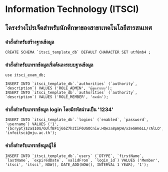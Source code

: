 # Information Technology (ITSCI)
## โครงร่างโปรเจ็คสำหรับนักศึกษาของสาขาเทคโนโลยีสารสนเทศ

### คำสั่งสำหรับสร้างฐานข้อมูล
```
CREATE SCHEMA `itsci_template_db` DEFAULT CHARACTER SET utf8mb4 ;
```

### คำสั่งสำหรับแทรกข้อมูลเริ่มต้นลงระบบฐานข้อมูล
```
use itsci_exam_db;

INSERT INTO `itsci_template_db`.`authorities` (`authority`, `description`) VALUES ('ROLE_ADMIN', 'ผู้ดูแลระบบ');
INSERT INTO `itsci_template_db`.`authorities` (`authority`, `description`) VALUES ('ROLE_MEMBER', 'สมาชิก');
```

### คำสั่งสำหรับแทรกข้อมูล login โดยมีรหัสผ่านเป็น '1234'
```
INSERT INTO `itsci_template_db`.`logins` (`enabled`, `password`, `username`) VALUES ('1', '{bcrypt}$2a$10$/GUlfBF1jG6Z7h2IiF6UGOCniw.HQeza8pWpW/x2eGWm6LL/rAlLO', 'infoitsci@mju.ac.th');
```

### คำสั่งสำหรับแทรกข้อมูลผู้ใช้
```
INSERT INTO `itsci_template_db`.`users` (`DTYPE`, `firstName`, `lastName`, `expiredDate`, `validFrom`, `login_id`) VALUES ('Member', 'itsci', 'itsci', NOW(), DATE_ADD(NOW(), INTERVAL 1 YEAR), '1');
```
